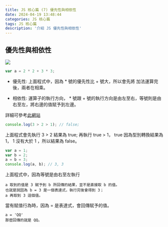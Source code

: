 ```yaml
---
title: JS 核心篇 (7) 優先性與相依性
date: 2024-04-19 13:48:44
categories: JS 核心篇
tags: JS 核心篇
description: '介紹 JS 優先性與相依性'
---
```


## 優先性與相依性

![](https://cdn-images-1.medium.com/max/1000/1*Roo2ukmpSROdWPKbZuT34g.png)

```js
var a = 2 * 2 + 3 * 3;
```

- 優先性: 上面程式中，因為 * 號的優先性比 + 號大，所以會先將 加法運算完後，兩者在相乘。

- 相依性: 運算子的執行方向， * 號跟 + 號的執行方向是由左至右，等號則是由右至左，將右邊的值賦予到左邊。

詳細可參考[此網站](https://developer.mozilla.org/zh-TW/docs/Web/JavaScript/Reference/Operators/Operator_precedence)

``` js
console.log(3 > 2 > 1); // false;
```
上面程式會先執行 3 > 2 結果為 true;
再執行 true > 1， true 因為型別轉換結果為 1， 1 沒有大於 1 ，所以結果為 false。

``` js
var a = 1;
var b = 2;
a = b = 3;
console.log(a, b); // 3, 3
```

上面程式中，因為等號是由右至左執行

```
a 取到的值是 3 賦予到 b 所回傳的結果，並不是直接取 b 的值。
也就是說因為 b = 3 是一個表達式，執行完後會得到 3；
a 再取到 3 這個值。
```

當有賦值行為時，因為 = 是表達式，會回傳賦予的值。

```
a = 'QQ'
那麼回傳的就是 QQ。
```









